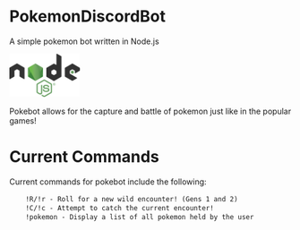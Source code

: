 # PokemonDiscordBot
A simple pokemon bot written in Node.js

<img src="PokemonBot/Documentation/Pictures/nodelogo.png"  width=25% height=25%>

Pokebot allows for the capture and battle of pokemon just like in the popular games!

# Current Commands
Current commands for pokebot include the following:

        !R/!r - Roll for a new wild encounter! (Gens 1 and 2)
        !C/!c - Attempt to catch the current encounter!
        !pokemon - Display a list of all pokemon held by the user
